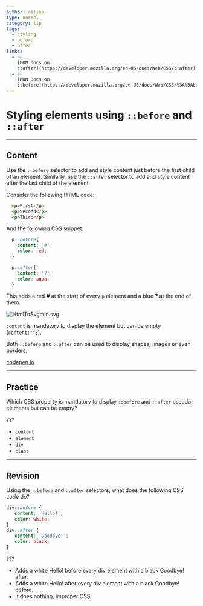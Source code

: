 ```yaml
---
author: ailiea
type: normal
category: tip
tags:
  - styling
  - before
  - after
links:
  - >-
    [MDN Docs on
    ::after](https://developer.mozilla.org/en-US/docs/Web/CSS/::after){documentation}
  - >-
    [MDN Docs on
    ::before](https://developer.mozilla.org/en-US/docs/Web/CSS/%3A%3Abefore){documentation}
---
```


# Styling elements using `::before` and `::after`


---

## Content

Use the `::before` selector to add and style content just before the first child of an element.
Similarly, use the `::after` selector to add and style content after the last child of the element.

Consider the following HTML code:

```html
  <p>First</p>
  <p>Second</p>
  <p>Third</p>
```

And the following CSS snippet:

```css
  p::before{
    content: '#';
    color: red;
  }

  p::after{
    content: '?';
    color: aqua;
  }
```

This adds a red **#** at the start of every `p` element and a blue **?** at the end of them.

![HtmlToSvgmin.svg](https://img.enkipro.com/04042139dfbb5bbe310b0eba0b903359.png)

`content` is mandatory to display the element but can be empty (`content:"";`).

Both `::before` and `::after` can be used to display shapes, images or even borders.

[codepen.io](http://codepen.io/anon/pen/MKgrXB)


---

## Practice

Which CSS property is mandatory to display `::before` and `::after` pseudo-elements but can be empty?

 ???

* `content`
* `element`
* `div`
* `class`


---

## Revision

Using the `::before` and `::after` selectors, what does the following CSS code do?

```css
div::before {
   content: 'Hello!';
   color: white;
}
div::after {
   content: 'Goodbye!';
   color: black;
}
```

???

* Adds a white Hello! before every div element with a black Goodbye! after.
* Adds a white Hello! after every div element with a black Goodbye! before.
* It does nothing, improper CSS.
